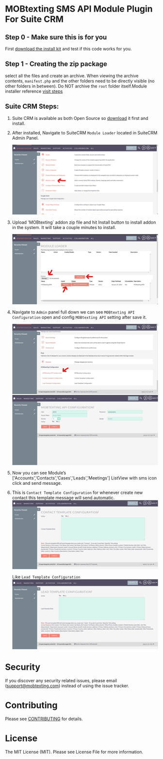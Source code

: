# MOBtexting SMS API Module Plugin For Suite CRM #

## Step 0 - Make sure this is for you ##

First [download the install kit](https://github.com/mobtexting/mobtexting-suiteCRM/archive/mainmaster.zip) and test if this code works for you.

## Step 1 - Creating the zip package ##

select all the files and create an archive.
When viewing the archive contents, `manifest.php` and the other folders need to be directly visible (no other folders in between). Do NOT archive the `root` folder itself.Module installer reference [visit steps](https://docs.suitecrm.com/developer/module-installer/) 

## Suite CRM Steps: ##
	
1) Suite CRM is available as both Open Source so [download](https://suitecrm.com/download/) it first and install.

2) After installed, Navigate to SuiteCRM `Module Loader` located in SuiteCRM Admin Panel.

  	<img src="/images/info1.jpg" >
3) Upload 'MOBtexting` addon zip file and hit Install button to install addon in the system. It will take a couple minutes to install.

	<img src="/images/info2.jpg">

4) Navigate to `Admin` panel full down we can see `MOBtexting API Configuration` open and config `MOBtexting API` setting after save it.

	<img src="/images/info3.jpg">
	<img src="/images/info4.png">

	
5) Now you can see Module’s ['Accounts','Contacts','Cases','Leads','Meetings'] ListView with sms icon click and send message.

6) This is `Contact Template Configuration` for whenever create new contact this template message will send automatic.
	<img src="/images/info5.png">
  
   Like `Lead Template Configuration`
   	<img src="/images/info6.png">
    
# Security #
  If you discover any security related issues, please email (support@mobtexting.com) instead of using the issue tracker.

# Contributing #
  Please see [CONTRIBUTING](https://github.com/mobtexting/message-php/blob/master/CONTRIBUTING.md) for details.

# License #
 The MIT License (MIT). Please see License File for more information.



